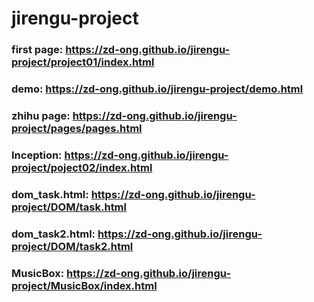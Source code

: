 # jirengu-project

### first page: https://zd-ong.github.io/jirengu-project/project01/index.html
### demo: https://zd-ong.github.io/jirengu-project/demo.html
### zhihu page: https://zd-ong.github.io/jirengu-project/pages/pages.html
### Inception: https://zd-ong.github.io/jirengu-project/poject02/index.html
### dom_task.html: https://zd-ong.github.io/jirengu-project/DOM/task.html
### dom_task2.html: https://zd-ong.github.io/jirengu-project/DOM/task2.html
### MusicBox: https://zd-ong.github.io/jirengu-project/MusicBox/index.html
